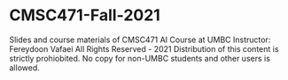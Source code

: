 # CMSC471-Fall-2021
Slides and course materials of CMSC471 AI Course at UMBC  Instructor: Fereydoon Vafaei  All Rights Reserved - 2021  Distribution of this content is strictly prohiobited. No copy for non-UMBC students and other users is allowed.
